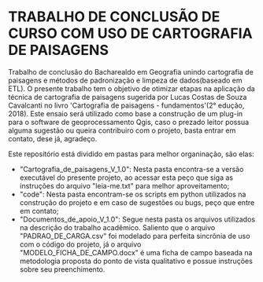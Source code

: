# TRABALHO DE CONCLUSÃO DE CURSO COM USO DE CARTOGRAFIA DE PAISAGENS
Trabalho de conclusão do Bacharealdo em Geografia unindo cartografia de paisagens e métodos de padronização e limpeza de dados(baseado em ETL). O presente trabalho tem o objetivo de otimizar etapas na aplicação da técnica de cartografia de paisagens sugerida por Lucas Costas de Souza Cavalcanti no livro 'Cartografia de paisagens - fundamentos'(2° edução, 2018).
Este ensaio será utilizado como base a construção de um plug-in para o software de geoprocessamento Qgis, caso  o prezado leitor possua alguma sugestão ou queira contribuiro com o projeto, basta entrar em contato, dese já, agradeço.

Este reposítório está dividido em pastas para melhor organinação, são elas:

- "Cartografia_de_paisagens_V_1.0": Nesta pasta encontra-se a versão executável do presente projeto, ao acessar esta peço que siga as instruções do arquivo "leia-me.txt" para melhor aproveitamento;
- "code": Nesta pasta encontram-se os scripts em python utilizados na construção do projeto e em caso de sugestões ou bugs, peço que entre em contato;
- "Documentos_de_apoio_V_1.0": Segue nesta pasta os arquivos utilizados na descrição do trabalho acadêmico. Saliento que o arquivo "PADRAO_DE_CARGA.csv" foi modelado para perfeita sincrônia de uso com o código do projeto, já o arquivo "MODELO_FICHA_DE_CAMPO.docx" é uma ficha de campo baseada na metodologia proposta do ponto de vista qualitativo e possue instruções sobre seu preenchimento.
